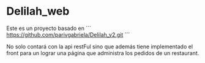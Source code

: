 # Delilah_web
Este es un proyecto basado en 
´´´
https://github.com/parivgabriela/Delilah_v2.git
´´´

No solo contará con la api restFul sino que además tiene implementado el front para un lograr una página que administra los pedidos de un restaurant.
